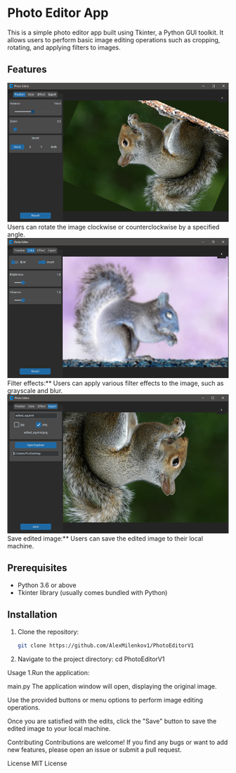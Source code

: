 # Photo Editor App

This is a simple photo editor app built using Tkinter, a Python GUI toolkit. It allows users to perform basic image editing operations such as cropping, rotating, and applying filters to images.

## Features

![ROTATED](rotated_image.png) Users can rotate the image clockwise or counterclockwise by a specified angle. 
![EFFECTS](grayscale_image.png) Filter effects:** Users can apply various filter effects to the image, such as grayscale and blur. 
![SAVE](save_menu.png) Save edited image:** Users can save the edited image to their local machine.

## Prerequisites

- Python 3.6 or above
- Tkinter library (usually comes bundled with Python)

## Installation

1. Clone the repository:

   ```bash
   git clone https://github.com/AlexMilenkov1/PhotoEditorV1

2. Navigate to the project directory:
   cd PhotoEditorV1
   
Usage
1.Run the application:

 main.py 
 The application window will open, displaying the original image.

 Use the provided buttons or menu options to perform image editing operations.

 Once you are satisfied with the edits, click the "Save" button to save the edited image to your local machine.

Contributing
Contributions are welcome! If you find any bugs or want to add new features, please open an issue or submit a pull request.

License
MIT License


